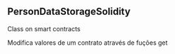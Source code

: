## PersonDataStorageSolidity
Class on smart contracts

Modifica valores de um contrato através de fuções get
